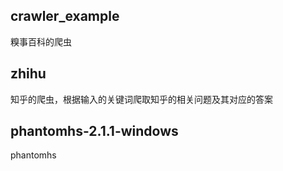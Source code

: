## crawler_example
糗事百科的爬虫
## zhihu
知乎的爬虫，根据输入的关键词爬取知乎的相关问题及其对应的答案
## phantomhs-2.1.1-windows
phantomhs